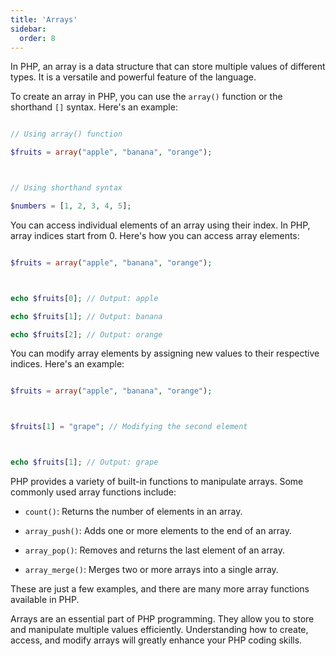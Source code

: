 ```yaml
---
title: 'Arrays'
sidebar:
  order: 8
---
```


 



In PHP, an array is a data structure that can store multiple values of different types. It is a versatile and powerful feature of the language.





To create an array in PHP, you can use the `array()` function or the shorthand `[]` syntax. Here's an example:



```php

// Using array() function

$fruits = array("apple", "banana", "orange");



// Using shorthand syntax

$numbers = [1, 2, 3, 4, 5];

```





You can access individual elements of an array using their index. In PHP, array indices start from 0. Here's how you can access array elements:



```php

$fruits = array("apple", "banana", "orange");



echo $fruits[0]; // Output: apple

echo $fruits[1]; // Output: banana

echo $fruits[2]; // Output: orange

```





You can modify array elements by assigning new values to their respective indices. Here's an example:



```php

$fruits = array("apple", "banana", "orange");



$fruits[1] = "grape"; // Modifying the second element



echo $fruits[1]; // Output: grape

```





PHP provides a variety of built-in functions to manipulate arrays. Some commonly used array functions include:



- `count()`: Returns the number of elements in an array.

- `array_push()`: Adds one or more elements to the end of an array.

- `array_pop()`: Removes and returns the last element of an array.

- `array_merge()`: Merges two or more arrays into a single array.



These are just a few examples, and there are many more array functions available in PHP.





Arrays are an essential part of PHP programming. They allow you to store and manipulate multiple values efficiently. Understanding how to create, access, and modify arrays will greatly enhance your PHP coding skills.

